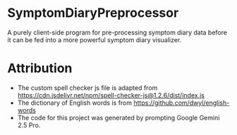 # SymptomDiaryPreprocessor
A purely client-side program for pre-processing symptom diary data before it can be fed into a more powerful symptom diary visualizer.

# Attribution
* The custom spell checker js file is adapted from https://cdn.jsdelivr.net/npm/spell-checker-js@1.2.6/dist/index.js
* The dictionary of English words is from https://github.com/dwyl/english-words
* The code for this project was generated by prompting Google Gemini 2.5 Pro.